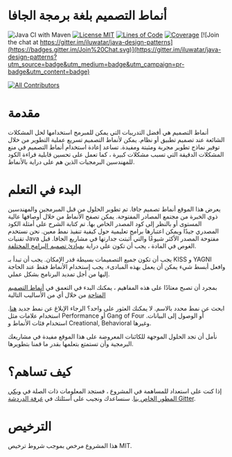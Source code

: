 # أنماط التصميم بلغة برمجة الجافا 

![Java CI with Maven](https://github.com/iluwatar/java-design-patterns/workflows/Java%20CI%20with%20Maven/badge.svg)
[![License MIT](https://img.shields.io/badge/license-MIT-blue.svg)](https://raw.githubusercontent.com/iluwatar/java-design-patterns/master/LICENSE.md)
[![Lines of Code](https://sonarcloud.io/api/project_badges/measure?project=iluwatar_java-design-patterns&metric=ncloc)](https://sonarcloud.io/dashboard?id=iluwatar_java-design-patterns) 
[![Coverage](https://sonarcloud.io/api/project_badges/measure?project=iluwatar_java-design-patterns&metric=coverage)](https://sonarcloud.io/dashboard?id=iluwatar_java-design-patterns)
[![Join the chat at https://gitter.im/iluwatar/java-design-patterns](https://badges.gitter.im/Join%20Chat.svg)](https://gitter.im/iluwatar/java-design-patterns?utm_source=badge&utm_medium=badge&utm_campaign=pr-badge&utm_content=badge)
<!-- ALL-CONTRIBUTORS-BADGE:START - Do not remove or modify this section -->
[![All Contributors](https://img.shields.io/badge/all_contributors-148-orange.svg?style=flat-square)](#contributors-)
<!-- ALL-CONTRIBUTORS-BADGE:END -->


# مقدمة 

أنماط التصميم هي أفضل التدريبات التي يمكن للمبرمج استخدامها لحل المشكلات الشائعة عند تصميم تطبيق أو نظام.
يمكن لأنماط التصميم تسريع عملية التطوير من خلال توفير نماذج تطوير مجربة ومثبتة ومفيدة.
تساعد إعادة استخدام أنماط التصميم في منع المشكلات الدقيقة التي تسبب مشكلات كبيرة ، كما تعمل على تحسين قابلية قراءة الكود للمهندسين البرمجيات الذين هم على دراية بالأنماط.

# البدء في التعلم

يعرض هذا الموقع أنماط تصميم جافا. تم تطوير الحلول من قبل المبرمجين والمهندسين ذوي الخبرة من مجتمع المصادر المفتوحة. يمكن تصفح الأنماط من خلال أوصافها عالية المستوى أو بالنظر إلى كود المصدر الخاص بها. تم كتابة الشرح على أمثلة الكود المصدري جيدًا ويمكن اعتبارها برامج تعليمية حول كيفية تنفيذ نمط معين. نحن نستخدم تقنيات Java مفتوحة المصدر الأكثر شيوعًا والتي أثبتت جدارتها في مشاريع الجافا. 
قبل الغوص في المادة ، يجب أن تكون على دراية [بمبادئ تصميم البرامج المختلفة](https://java-design-patterns.com/principles/).

يجب أن تكون جميع التصميمات بسيطة قدر الإمكان. يجب أن تبدأ بـ KISS و YAGNI وافعل أبسط شيء يمكن أن يعمل بهذه المبادىء. يجب إستخدام الأنماط فقط عند الحاجة إليها من أجل تمديد البرنامج بشكل عملي.

بمجرد أن تصبح معتادًا على هذه المفاهيم ، يمكنك البدء في التعمق في  [أنماط التصميم المتاحة](https://java-design-patterns.com/patterns/) من خلال أي من الأساليب التالية

ابحث عن نمط محدد بالاسم. لا يمكنك العثور على واحد؟ الرجاء الإبلاغ عن نمط جديد [هنا](https://github.com/iluwatar/java-design-patterns/issues).
استخدام علامات مثل Performance أو Gang of Four أو الوصول إلى البيانات.
استخدام فئات الأنماط و Creational, Behavioral وغيرها.

نأمل أن تجد الحلول الموجهة للكائنات المعروضة على هذا الموقع مفيدة في مشاريعك البرمجية وأن تستمتع بتعلمها بقدر ما قمنا بتطويرها.


# كيف تساهم؟ 

إذا كنت على استعداد للمساهمة في المشروع ، فستجد المعلومات ذات الصلة في [ويكي المطور الخاص بنا](https://github.com/iluwatar/java-design-patterns/wiki). سنساعدك ونجيب على أسئلتك في  [غرفة الدردشة Gitter](https://gitter.im/iluwatar/java-design-patterns).


# الترخيص

هذا المشروع مرخص بموجب شروط ترخيص MIT.


